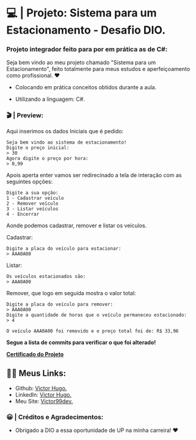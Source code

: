 # 💻 | Projeto: Sistema para um Estacionamento - Desafio DIO.

### Projeto integrador feito para por em prática as de C#:

Seja bem vindo ao meu projeto chamado "Sistema para um Estacionamento", feito totalmente para meus estudos e aperfeiçoamento como profissional. ❤️

- Colocando em prática conceitos obtidos durante a aula.

- Utilizando a linguagem: C#.


### 🎬 | Preview: 
Aqui inserimos os dados Iniciais que é pedido:

```
Seja bem vindo ao sistema de estacionamento!
Digite o preço inicial:
> 30
Agora digite o preço por hora:
> 0,99
```
Apois aperta enter vamos ser redirecinado a tela de interação com as seguintes opções:

```
Digite a sua opção:
1 - Cadastrar veículo
2 - Remover veículo
3 - Listar veículos
4 - Encerrar
```
Aonde podemos cadastrar, remover e listar os veículos. 

Cadastrar:
```
Digite a placa do veículo para estacionar:
> AAA0A00
```
Listar:
```
Os veículos estacionados são:     
> AAA0A00
```
Remover, que logo em seguida mostra o valor total:
```
Digite a placa do veículo para remover:
> AAA0A00 
Digite a quantidade de horas que o veículo permaneceu estacionado:
> 4 
```
```
O veículo AAA0A00 foi removido e o preço total foi de: R$ 33,96
```

<b>Segue a lista de commits para verificar o que foi alterado!</b>

<b>[Certificado do Projeto](https://www.dio.me/certificate/7B88E5F1/share)</b>


## 👩‍💻 Meus Links:

- Github: [Victor Hugo.](https://github.com/torugo99)
- LinkedIn: [Victor Hugo.](https://www.linkedin.com/in/victor-hugo99/)
- Meu Site: [Victor99dev.](http://victor99dev.site/)

### 😀 | Créditos e Agradecimentos:

- Obrigado a DIO a essa oportunidade de UP na minha carreira! ❤️ 
